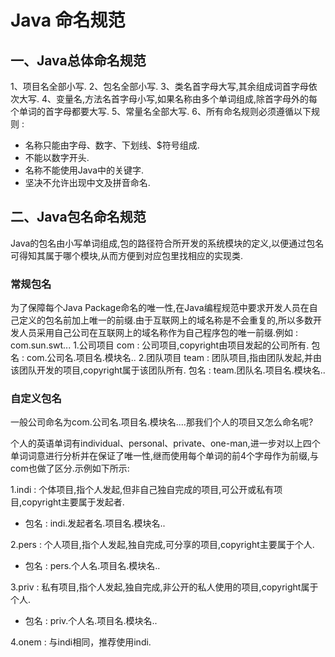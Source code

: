 # 								Java 命名规范

## 一、Java总体命名规范

1、项目名全部小写.
2、包名全部小写.
3、类名首字母大写,其余组成词首字母依次大写.
4、变量名,方法名首字母小写,如果名称由多个单词组成,除首字母外的每个单词的首字母都要大写.
5、常量名全部大写.
6、所有命名规则必须遵循以下规则 :

- 名称只能由字母、数字、下划线、$符号组成.
- 不能以数字开头.
- 名称不能使用Java中的关键字.
- 坚决不允许出现中文及拼音命名.

## 二、Java包名命名规范

  Java的包名由小写单词组成,包的路径符合所开发的系统模块的定义,以便通过包名可得知其属于哪个模块,从而方便到对应包里找相应的实现类.

### 常规包名

为了保障每个Java Package命名的唯一性,在Java编程规范中要求开发人员在自己定义的包名前加上唯一的前缀.由于互联网上的域名称是不会重复的,所以多数开发人员采用自己公司在互联网上的域名称作为自己程序包的唯一前缀.例如 : com.sun.swt...
1.公司项目
  com : 公司项目,copyright由项目发起的公司所有.
  包名 : com.公司名.项目名.模块名..
2.团队项目
  team : 团队项目,指由团队发起,并由该团队开发的项目,copyright属于该团队所有.
  包名 : team.团队名.项目名.模块名..

### 自定义包名

一般公司命名为com.公司名.项目名.模块名....那我们个人的项目又怎么命名呢?

个人的英语单词有individual、personal、private、one-man,进一步对以上四个单词词意进行分析并在保证了唯一性,继而使用每个单词的前4个字母作为前缀,与com也做了区分.示例如下所示:

1.indi : 个体项目,指个人发起,但非自己独自完成的项目,可公开或私有项目,copyright主要属于发起者.  

- 包名 : indi.发起者名.项目名.模块名..

2.pers : 个人项目,指个人发起,独自完成,可分享的项目,copyright主要属于个人.

- 包名 : pers.个人名.项目名.模块名..

3.priv : 私有项目,指个人发起,独自完成,非公开的私人使用的项目,copyright属于个人.

- 包名 : priv.个人名.项目名.模块名..

4.onem : 与indi相同，推荐使用indi.